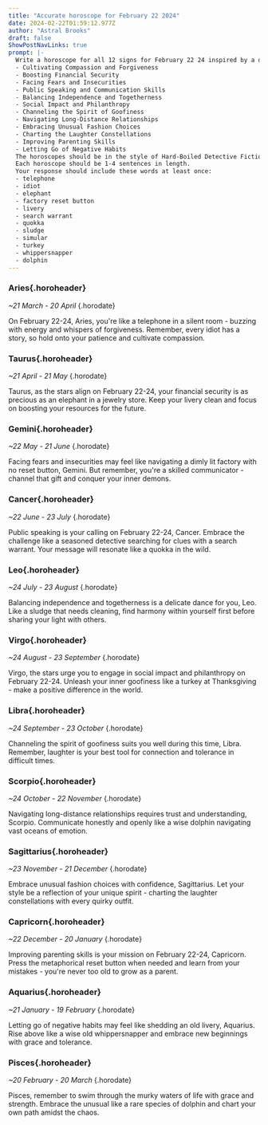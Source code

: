 ```yaml
---
title: "Accurate horoscope for February 22 2024"
date: 2024-02-22T01:59:12.977Z
author: "Astral Brooks"
draft: false
ShowPostNavLinks: true
prompt: |-
  Write a horoscope for all 12 signs for February 22 24 inspired by a different focus for each. Ensure you do not include the focus in the response:
  - Cultivating Compassion and Forgiveness
  - Boosting Financial Security
  - Facing Fears and Insecurities
  - Public Speaking and Communication Skills
  - Balancing Independence and Togetherness
  - Social Impact and Philanthropy
  - Channeling the Spirit of Goofiness
  - Navigating Long-Distance Relationships
  - Embracing Unusual Fashion Choices
  - Charting the Laughter Constellations
  - Improving Parenting Skills
  - Letting Go of Negative Habits
  The horoscopes should be in the style of Hard-Boiled Detective Fiction and the mood of tolerance
  Each horoscope should be 1-4 sentences in length.
  Your response should include these words at least once:
  - telephone
  - idiot
  - elephant
  - factory reset button
  - livery
  - search warrant
  - quokka
  - sludge
  - simular
  - turkey
  - whippersnapper
  - dolphin
---
```


### Aries{.horoheader}

*~21 March - 20 April*
{.horodate}

On February 22-24, Aries, you're like a telephone in a silent room - buzzing with energy and whispers of forgiveness. Remember, every idiot has a story, so hold onto your patience and cultivate compassion.


### Taurus{.horoheader}

*~21 April - 21 May*
{.horodate}

Taurus, as the stars align on February 22-24, your financial security is as precious as an elephant in a jewelry store. Keep your livery clean and focus on boosting your resources for the future.


### Gemini{.horoheader}

*~22 May - 21 June*
{.horodate}

Facing fears and insecurities may feel like navigating a dimly lit factory with no reset button, Gemini. But remember, you're a skilled communicator - channel that gift and conquer your inner demons.


### Cancer{.horoheader}

*~22 June - 23 July*
{.horodate}

Public speaking is your calling on February 22-24, Cancer. Embrace the challenge like a seasoned detective searching for clues with a search warrant. Your message will resonate like a quokka in the wild.


### Leo{.horoheader}

*~24 July - 23 August*
{.horodate}

Balancing independence and togetherness is a delicate dance for you, Leo. Like a sludge that needs cleaning, find harmony within yourself first before sharing your light with others.


### Virgo{.horoheader}

*~24 August - 23 September*
{.horodate}

Virgo, the stars urge you to engage in social impact and philanthropy on February 22-24. Unleash your inner goofiness like a turkey at Thanksgiving - make a positive difference in the world.


### Libra{.horoheader}

*~24 September - 23 October*
{.horodate}

Channeling the spirit of goofiness suits you well during this time, Libra. Remember, laughter is your best tool for connection and tolerance in difficult times.


### Scorpio{.horoheader}

*~24 October - 22 November*
{.horodate}

Navigating long-distance relationships requires trust and understanding, Scorpio. Communicate honestly and openly like a wise dolphin navigating vast oceans of emotion.


### Sagittarius{.horoheader}

*~23 November - 21 December*
{.horodate}

Embrace unusual fashion choices with confidence, Sagittarius. Let your style be a reflection of your unique spirit - charting the laughter constellations with every quirky outfit.


### Capricorn{.horoheader}

*~22 December - 20 January*
{.horodate}

Improving parenting skills is your mission on February 22-24, Capricorn. Press the metaphorical reset button when needed and learn from your mistakes - you're never too old to grow as a parent.


### Aquarius{.horoheader}

*~21 January - 19 February*
{.horodate}

Letting go of negative habits may feel like shedding an old livery, Aquarius. Rise above like a wise old whippersnapper and embrace new beginnings with grace and tolerance.


### Pisces{.horoheader}

*~20 February - 20 March*
{.horodate}

Pisces, remember to swim through the murky waters of life with grace and strength. Embrace the unusual like a rare species of dolphin and chart your own path amidst the chaos.

